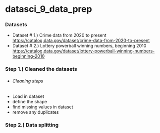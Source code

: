 # datasci_9_data_prep


### Datasets
- Dataset # 1.) Crime data from 2020 to present
  https://catalog.data.gov/dataset/crime-data-from-2020-to-present
- Dataset # 2.) Lottery powerball winning numbers, beginning 2010
  https://catalog.data.gov/dataset/lottery-powerball-winning-numbers-beginning-2010

### Step 1.) Cleaned the datasets
- ###### Cleaning steps 
- Load in dataset
- define the shape
- find missing values in dataset
- remove any duplicates 


### Step 2.) Data splitting
